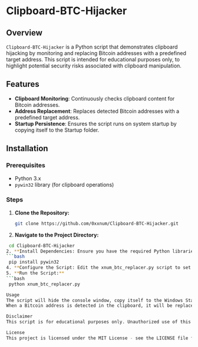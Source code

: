 # Clipboard-BTC-Hijacker

## Overview
`Clipboard-BTC-Hijacker` is a Python script that demonstrates clipboard hijacking by monitoring and replacing Bitcoin addresses with a predefined target address. This script is intended for educational purposes only, to highlight potential security risks associated with clipboard manipulation.

## Features
- **Clipboard Monitoring**: Continuously checks clipboard content for Bitcoin addresses.
- **Address Replacement**: Replaces detected Bitcoin addresses with a predefined target address.
- **Startup Persistence**: Ensures the script runs on system startup by copying itself to the Startup folder.

## Installation

### Prerequisites
- Python 3.x
- `pywin32` library (for clipboard operations)

### Steps

1. **Clone the Repository:**
   ```bash
   git clone https://github.com/0xxnum/Clipboard-BTC-Hijacker.git
2. **Navigate to the Project Directory:**
  ```bash
   cd Clipboard-BTC-Hijacker
2. **Install Dependencies: Ensure you have the required Python libraries installed. You may need pywin32:**
  ```bash
   pip install pywin32
4. **Configure the Script: Edit the xnum_btc_replacer.py script to set your target Bitcoin address. Open xnum_btc_replacer.py and modify the target_btc_address variable.**
5. **Run the Script:**
  ```bash
   python xnum_btc_replacer.py

Usage
The script will hide the console window, copy itself to the Windows Startup folder for persistence, and continuously monitor the clipboard.
When a Bitcoin address is detected in the clipboard, it will be replaced with the predefined target address.

Disclaimer
This script is for educational purposes only. Unauthorized use of this tool for malicious activities is illegal and unethical. Always ensure you have proper authorization before using or testing this script.

License
This project is licensed under the MIT License - see the LICENSE file for details.
